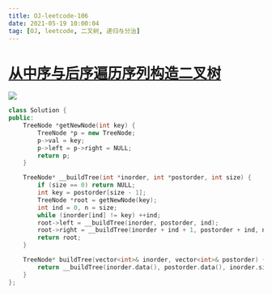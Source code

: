```yaml
---
title: OJ-leetcode-106
date: 2021-05-19 10:00:04
tag: [OJ, leetcode, 二叉树, 递归与分治]
---
```


# [从中序与后序遍历序列构造二叉树](https://leetcode-cn.com/problems/construct-binary-tree-from-preorder-and-inorder-traversal/)

![](https://hauk-blog.oss-cn-hangzhou.aliyuncs.com/blogimage-20210520154502593.png)

```cpp
class Solution {
public:
    TreeNode *getNewNode(int key) {
        TreeNode *p = new TreeNode;
        p->val = key;
        p->left = p->right = NULL;
        return p;
    }

    TreeNode* __buildTree(int *inorder, int *postorder, int size) {
        if (size == 0) return NULL;
        int key = postorder[size - 1];
        TreeNode *root = getNewNode(key);
        int ind = 0, n = size;
        while (inorder[ind] != key) ++ind;
        root->left = __buildTree(inorder, postorder, ind);
        root->right = __buildTree(inorder + ind + 1, postorder + ind, n - ind - 1);
        return root;
    }

    TreeNode* buildTree(vector<int>& inorder, vector<int>& postorder) {
        return __buildTree(inorder.data(), postorder.data(), inorder.size());
    }
};
```

